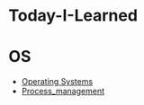 # Today-I-Learned


# OS

- [Operating Systems](https://github.com/jioome/Today-I-Learned/blob/main/OS/1_Operating%20Systems.md)
- [Process_management](OS/3_1_process_management.md)
